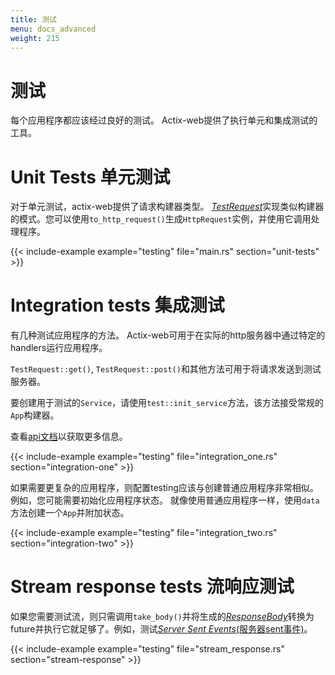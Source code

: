 ```yaml
---
title: 测试
menu: docs_advanced
weight: 215
---
```


# 测试

每个应用程序都应该经过良好的测试。 Actix-web提供了执行单元和集成测试的工具。

# Unit Tests 单元测试

对于单元测试，actix-web提供了请求构建器类型。 [*TestRequest*][testrequest]实现类似构建器的模式。您可以使用`to_http_request()`生成`HttpRequest`实例，并使用它调用处理程序。

{{< include-example example="testing" file="main.rs" section="unit-tests" >}}

# Integration tests 集成测试

有几种测试应用程序的方法。 Actix-web可用于在实际的http服务器中通过特定的handlers运行应用程序。

`TestRequest::get()`, `TestRequest::post()`和其他方法可用于将请求发送到测试服务器。

要创建用于测试的`Service`，请使用`test::init_service`方法，该方法接受常规的`App`构建器。

查看[api文档][actixdocs]以获取更多信息。

{{< include-example example="testing" file="integration_one.rs" section="integration-one" >}}

如果需要更复杂的应用程序，则配置testing应该与创建普通应用程序非常相似。
例如，您可能需要初始化应用程序状态。
就像使用普通应用程序一样，使用`data`方法创建一个`App`并附加状态。

{{< include-example example="testing" file="integration_two.rs" section="integration-two" >}}

# Stream response tests 流响应测试

如果您需要测试流，则只需调用`take_body()`并将生成的[*ResponseBody*][responsebody]转换为future并执行它就足够了。例如，测试[*Server Sent Events*(服务器sent事件)][serversentevents]。

{{< include-example example="testing" file="stream_response.rs" section="stream-response" >}}

[serversentevents]: https://developer.mozilla.org/en-US/docs/Web/API/Server-sent_events/Using_server-sent_events
[responsebody]: https://docs.rs/actix-web/2/actix_web/body/enum.ResponseBody.html
[actixdocs]: https://docs.rs/actix-web/2/actix_web/test/index.html
[testrequest]: https://docs.rs/actix-web/2/actix_web/error/trait.ResponseError.html#foreign-impls
